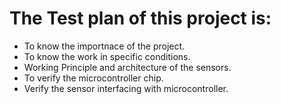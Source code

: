 # The Test plan of this project is:

* To know the importnace of the project.
* To know the work in specific conditions.
* Working Principle and architecture of the sensors.
* To verify the microcontroller chip.
*  Verify the sensor interfacing with microcontroller.

